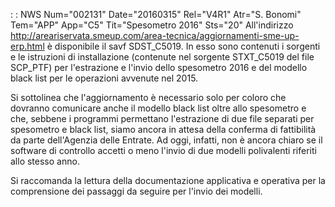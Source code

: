  :  : NWS Num="002131" Date="20160315" Rel="V4R1" Atr="S. Bonomi" Tem="APP" App="C5" Tit="Spesometro 2016" Sts="20"
All'indirizzo http://areariservata.smeup.com/area-tecnica/aggiornamenti-sme-up-erp.html è disponibile il savf SDST_C5019. In esso sono contenuti i sorgenti e le istruzioni di installazione
 (contenute nel sorgente STXT_C5019 del file SCP_PTF) per l'estrazione e l'invio dello spesometro 2016 e del modello black list per le operazioni avvenute nel 2015.

Si sottolinea che l'aggiornamento è necessario solo per coloro che dovranno comunicare anche il modello black list oltre allo spesometro e che, sebbene i programmi permettano l'estrazione di due file separati per spesometro e black list, siamo ancora in attesa della conferma di fattibilità
da parte dell'Agenzia delle Entrate.
Ad oggi, infatti, non è ancora chiaro se il software di controllo accetti o meno l'invio di due modelli polivalenti riferiti allo stesso anno.

Si raccomanda la lettura della documentazione applicativa e operativa per la comprensione dei passaggi da seguire per l'invio dei modelli.
